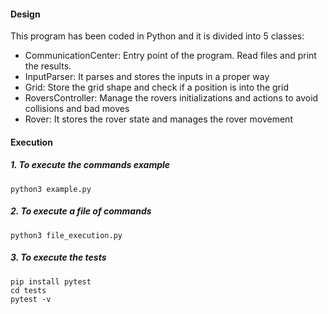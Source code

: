 #### Design

This program has been coded in Python and it is divided into 5 classes:

  * CommunicationCenter: Entry point of the program. Read files and print the results.
  * InputParser: It parses and stores the inputs in a proper way
  * Grid: Store the grid shape and check if a position is into the grid
  * RoversController: Manage the rovers initializations and actions to avoid collisions and bad moves
  * Rover: It stores the rover state and manages the rover movement
  
#### Execution

##### 1. To execute the commands example

`python3 example.py`

##### 2. To execute a file of commands

`python3 file_execution.py`

##### 3. To execute the tests

```
pip install pytest
cd tests
pytest -v
```
